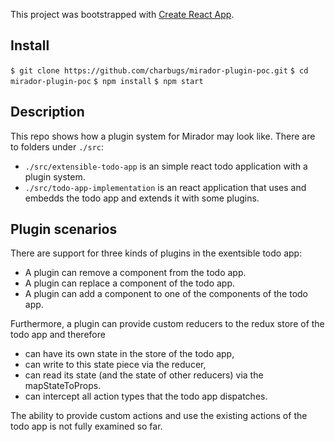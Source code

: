 This project was bootstrapped with [Create React App](https://github.com/facebook/create-react-app).

## Install

`$ git clone https://github.com/charbugs/mirador-plugin-poc.git`
`$ cd mirador-plugin-poc`
`$ npm install`
`$ npm start`

## Description

This repo shows how a plugin system for Mirador may look like. There are to folders under `./src`:

* `./src/extensible-todo-app` is an simple react todo application with a plugin system.
* `./src/todo-app-implementation` is an react application that uses and embedds the todo app and extends it with some plugins.

## Plugin scenarios

There are support for three kinds of plugins in the exentsible todo app:

* A plugin can remove a component from the todo app.
* A plugin can replace a component of the todo app.
* A plugin can add a component to one of the components of the todo app.

Furthermore, a plugin can provide custom reducers to the redux store of the todo app and therefore

* can have its own state in the store of the todo app,
* can write to this state piece via the reducer,
* can read its state (and the state of other reducers) via the mapStateToProps.
* can intercept all action types that the todo app dispatches.

The ability to provide custom actions and use the existing actions of the todo app is not fully examined so far.
